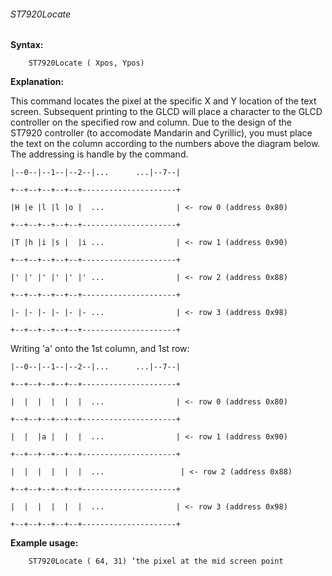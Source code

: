 <div class="section">

<div class="titlepage">

<div>

<div>

###### <span id="st7920locate"></span>ST7920Locate

</div>

</div>

</div>

<span class="strong">**Syntax:**</span>

``` screen
    ST7920Locate ( Xpos, Ypos)
```

<span class="strong">**Explanation:**</span>

This command locates the pixel at the specific X and Y location of the
text screen. Subsequent printing to the GLCD will place a character to
the GLCD controller on the specified row and column. Due to the design
of the ST7920 controller (to accomodate Mandarin and Cyrillic), you must
place the text on the column according to the numbers above the diagram
below. The addressing is handle by the command.

``` screen
|--0--|--1--|--2--|...      ...|--7--|

+--+--+--+--+--+---------------------+

|H |e |l |l |o |  ...                | <- row 0 (address 0x80)

+--+--+--+--+--+---------------------+

|T |h |i |s |  |i ...                | <- row 1 (address 0x90)

+--+--+--+--+--+---------------------+

|' |' |' |' |' |' ...                | <- row 2 (address 0x88)

+--+--+--+--+--+---------------------+

|- |- |- |- |- |- ...                | <- row 3 (address 0x98)

+--+--+--+--+--+---------------------+
```

Writing 'a' onto the 1st column, and 1st row:

``` screen
|--0--|--1--|--2--|...      ...|--7--|

+--+--+--+--+--+---------------------+

|  |  |  |  |  |  ...                | <- row 0 (address 0x80)

+--+--+--+--+--+---------------------+

|  |  |a |  |  |  ...                | <- row 1 (address 0x90)

+--+--+--+--+--+---------------------+

|  |  |  |  |  |  ...                 | <- row 2 (address 0x88)

+--+--+--+--+--+---------------------+

|  |  |  |  |  |  ...                | <- row 3 (address 0x98)

+--+--+--+--+--+---------------------+
```

<span class="strong">**Example usage:**</span>

``` screen
    ST7920Locate ( 64, 31) ‘the pixel at the mid screen point
```

</div>
